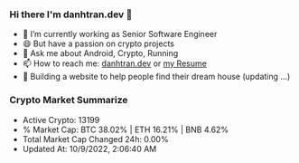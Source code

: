 ### Hi there I'm danhtran.dev 👋

- 🔭 I’m currently working as Senior Software Engineer
- 😄 But have a passion on crypto projects
- 💬 Ask me about Android, Crypto, Running 
- 📫 How to reach me: <a href="https://danhtran.dev" target="_blank">danhtran.dev</a> or <a href="Developer-Resume.pdf" target="_blank">my Resume</a>
- 🌱 Building a website to help people find their dream house (updating ...)

### Crypto Market Summarize
- Active Crypto: 13199
- % Market Cap: BTC 38.02% | ETH 16.21% | BNB 4.62%
- Total Market Cap Changed 24h: 0.00%
- Updated At: 10/9/2022, 2:06:40 AM
